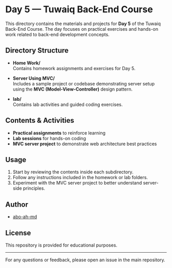 # Day 5 — Tuwaiq Back-End Course

This directory contains the materials and projects for **Day 5** of the Tuwaiq Back-End Course. The day focuses on practical exercises and hands-on work related to back-end development concepts.

## Directory Structure

- **Home Work/**  
  Contains homework assignments and exercises for Day 5.

- **Server Using MVC/**  
  Includes a sample project or codebase demonstrating server setup using the **MVC (Model-View-Controller)** design pattern.

- **lab/**  
  Contains lab activities and guided coding exercises.

## Contents & Activities

- **Practical assignments** to reinforce learning
- **Lab sessions** for hands-on coding
- **MVC server project** to demonstrate web architecture best practices

## Usage

1. Start by reviewing the contents inside each subdirectory.
2. Follow any instructions included in the homework or lab folders.
3. Experiment with the MVC server project to better understand server-side principles.

## Author

- [abo-ah-md](https://github.com/abo-ah-md)

## License

This repository is provided for educational purposes.

---

For any questions or feedback, please open an issue in the main repository.
